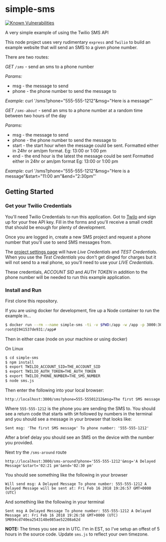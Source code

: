 # simple-sms

[![Known Vulnerabilities](https://snyk.io/test/github/leopoldodonnell/simple-sms/badge.svg)](https://snyk.io/test/github/leopoldodonnell/symple-sms)

A very simple example of using the Twilio SMS API

This node project uses very rudimentary `express` and `Twilio` to build an example website that will send an SMS to
a given phone number.

There are two routes:

*GET `/sms`* - send an sms to a phone number

*Params:*
* msg - the message to send
* phone - the phone number to send the message to

*Example:* curl '/sms?phone="555-555-1212"&msg="Here is a message"'

*GET `/sms-about`* - send an sms to a phone number at a random time between two hours of the day

*Params:*
* msg - the message to send
* phone - the phone number to send the message to
* start - the start hour when the message could be sent. Formatted either in 24hr or am/pm format. Eg: 13:00 or 1:00 pm
* end - the end hour is the latest the message could be sent Formatted either in 24hr or am/pm format Eg: 13:00 or 1:00 pm

*Example:* curl '/sms?phone="555-555-1212"&msg="Here is a message"&start="11:00 am"&end="2:30pm"'

## Getting Started

### Get your Twilio Credentials

You'll need Twilio Credentials to run this application. Got to [Twilo](https://www.twilio.com/) and sign up for your free
API key. Fill in the forms and you'll receive a small credit that should be enough for plenty of development.

Once you are logged in, create a new SMS project and request a phone number that you'll use to send SMS messages from.

The [project settings page](https://www.twilio.com/console/project/settings) will have *Live Credentials* and
*TEST Credentials*. When you use the *Test Credentials* you don't get dinged for charges but it will not send
to a real phone, so you'll need to use your *LIVE Credentials*.

These credentials, *ACCOUNT SID* and *AUTH TOKEN* in addition to the phone number will be needed to run this
example application.

### Install and Run

First clone this repository.

If you are using docker for development, fire up a Node container to run the example in...

```bash
$ docker run --rm --name simple-sms -ti -v $PWD:/app -w /app -p 3000:3000 node:slim /bin/bash
root@1941537de931:/app#
```

Then in either case (node on your machine or using docker)

On Linux

```bash
$ cd simple-sms
$ npm install
$ export TWILIO_ACCOUNT_SID=THE_ACCOUNT_SID
$ export TWILIO_AUTH_TOKEN=THE_AUTH_TOKEN
$ export TWILIO_PHONE_NUMBER=THE_SMS_NUMBER
$ node sms.js
```

Then enter the following into your local browser:

`http://localhost:3000/sms?phone=555-55501212&msg=The first SMS message`

Where `555-555-1212` is the phone you are sending the SMS to. You should see a return code that starts with `SM` followed
by numbers in the terminal and you should see a message in your browser that looks like:

```
Sent msg: 'The first SMS message' To phone number: '555-555-1212'
```

After a brief delay you should see an SMS on the device with the number you provided.

Next try the `/sms-around` route

`http://localhost:3000/sms-around?phone='555-555-1212'&msg='A Delayed Message'&start='02:21 pm'&end='02:30 pm'`

You should see something like the following in your browser

```
Will send msg: A Delayed Message To phone number: 555-555-1212 A Delayed Message will be sent at: Fri Feb 16 2018 19:26:57 GMT+0000 (UTC)
```

And something like the following in your terminal

```
Sent msg A Delayed Message To phone number: 555-555-1212 A Delayed Message at: Fri Feb 16 2018 19:26:58 GMT+0000 (UTC)
SM094cd740ea2543148e085ae52208a62d
```

**NOTE:** The times you see are in UTC. I'm in EST, so I've setup an offest of 5 hours in the source code. Update `sms.js` to
reflect your own timezone.
